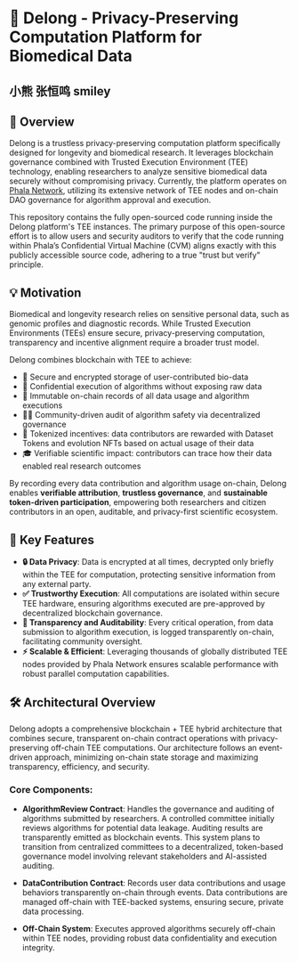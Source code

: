 # 🧬 Delong - Privacy-Preserving Computation Platform for Biomedical Data
## 小熊  张恒鸣 smiley
## 📌 Overview

Delong is a trustless privacy-preserving computation platform specifically designed for longevity and biomedical research. It leverages blockchain governance combined with Trusted Execution Environment (TEE) technology, enabling researchers to analyze sensitive biomedical data securely without compromising privacy. Currently, the platform operates on [Phala Network](https://phala.network/), utilizing its extensive network of TEE nodes and on-chain DAO governance for algorithm approval and execution.

This repository contains the fully open-sourced code running inside the Delong platform's TEE instances. The primary purpose of this open-source effort is to allow users and security auditors to verify that the code running within Phala’s Confidential Virtual Machine (CVM) aligns exactly with this publicly accessible source code, adhering to a true "trust but verify" principle.

## 💡 Motivation

Biomedical and longevity research relies on sensitive personal data, such as genomic profiles and diagnostic records. While Trusted Execution Environments (TEEs) ensure secure, privacy-preserving computation, transparency and incentive alignment require a broader trust model.

Delong combines blockchain with TEE to achieve:

- 🔐 Secure and encrypted storage of user-contributed bio-data
- 🧪 Confidential execution of algorithms without exposing raw data
- 🧾 Immutable on-chain records of all data usage and algorithm executions
- 🧑‍⚖️ Community-driven audit of algorithm safety via decentralized governance
- 💎 Tokenized incentives: data contributors are rewarded with Dataset Tokens and evolution NFTs based on actual usage of their data
- 🎓 Verifiable scientific impact: contributors can trace how their data enabled real research outcomes

By recording every data contribution and algorithm usage on-chain, Delong enables **verifiable attribution**, **trustless governance**, and **sustainable token-driven participation**, empowering both researchers and citizen contributors in an open, auditable, and privacy-first scientific ecosystem.

## 🚀 Key Features

* **🔒 Data Privacy**: Data is encrypted at all times, decrypted only briefly within the TEE for computation, protecting sensitive information from any external party.
* **✅ Trustworthy Execution**: All computations are isolated within secure TEE hardware, ensuring algorithms executed are pre-approved by decentralized blockchain governance.
* **👀 Transparency and Auditability**: Every critical operation, from data submission to algorithm execution, is logged transparently on-chain, facilitating community oversight.
* **⚡ Scalable & Efficient**: Leveraging thousands of globally distributed TEE nodes provided by Phala Network ensures scalable performance with robust parallel computation capabilities.

## 🛠️ Architectural Overview

Delong adopts a comprehensive blockchain + TEE hybrid architecture that combines secure, transparent on-chain contract operations with privacy-preserving off-chain TEE computations. Our architecture follows an event-driven approach, minimizing on-chain state storage and maximizing transparency, efficiency, and security.

### Core Components:

* **AlgorithmReview Contract**: Handles the governance and auditing of algorithms submitted by researchers. A controlled committee initially reviews algorithms for potential data leakage. Auditing results are transparently emitted as blockchain events. This system plans to transition from centralized committees to a decentralized, token-based governance model involving relevant stakeholders and AI-assisted auditing.

* **DataContribution Contract**: Records user data contributions and usage behaviors transparently on-chain through events. Data contributions are managed off-chain with TEE-backed systems, ensuring secure, private data processing.

* **Off-Chain System**: Executes approved algorithms securely off-chain within TEE nodes, providing robust data confidentiality and execution integrity.